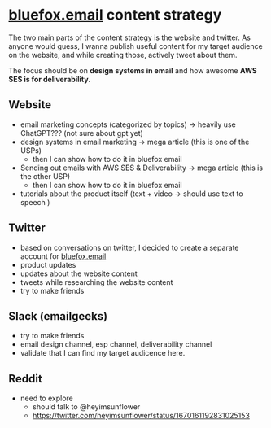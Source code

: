 # [bluefox.email](https://bluefox.email) content strategy

The two main parts of the content strategy is the website and twitter. As anyone would guess, I wanna publish useful content for my target audience on the website, and while creating those, actively tweet about them.

The focus should be on **design systems in email** and how awesome **AWS SES is for deliverability.**

## Website
 - email marketing concepts (categorized by topics) -> heavily use ChatGPT??? (not sure about gpt yet)
 - design systems in email marketing -> mega article (this is one of the USPs)
   - then I can show how to do it in bluefox email
 - Sending out emails with AWS SES & Deliverability -> mega article (this is the other USP)
   - then I can show how to do it in bluefox email
 - tutorials about the product itself (text + video -> should use text to speech )

## Twitter
 - based on conversations on twitter, I decided to create a separate account for [bluefox.email](https://twitter.com/bluefoxemail)
 - product updates
 - updates about the website content
 - tweets while researching the website content
 - try to make friends

## Slack (emailgeeks)
 - try to make friends
 - email design channel, esp channel, deliverability channel
 - validate that I can find my target audicence here.


## Reddit
 - need to explore
   - should talk to @heyimsunflower
   - https://twitter.com/heyimsunflower/status/1670161192831025153
